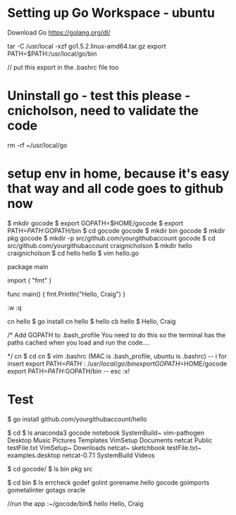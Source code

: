 # Setting up Go Workspace - ubuntu

Download Go
https://golang.org/dl/

tar -C /usr/local -xzf go1.5.2.linux-amd64.tar.gz
export PATH=$PATH:/usr/local/go/bin

// put this export in the .bashrc file too


# Uninstall go - test this please - cnicholson, need to validate the code
rm -rf ~/usr/local/go


# setup env in home, because it's easy that way and all code goes to github now

$ mkdir gocode
$ export GOPATH=$HOME/gocode
$ export PATH=$PATH:$GOPATH/bin
$ cd gocode
gocode $ mkdir bin
gocode $ mkdir pkg
gocode $ mkdir -p src/github.com/yourgithubaccount
gocode $ cd  src/github.com/yourgithubaccount
craignicholson $ mkdir hello
craignicholson $ cd hello
hello $ vim hello.go

package main

import (
  "fmt"
)

func main() {
  fmt.Println("Hello, Craig")
}

:w
:q

cn hello $ go install
cn hello $ hello
cb hello $ Hello, Craig

/* Add GOPATH to .bash_profile
   You need to do this so the terminal has the paths cached
   when you load and run the code....

*/
cn $ cd
cn $ vim .bashrc (MAC is .bash_profile, ubuntu is .bashrc)
-- i for insert
export PATH=$PATH:/usr/local/go/bin
export GOPATH=$HOME/gocode
export PATH=$PATH:$GOPATH/bin
-- esc
:x!

# Test
$ go install github.com/yourgithubaccount/hello

$ cd 
$ ls
anaconda3         gocode        notebook     SystemBuild~   vim-pathogen
Desktop           Music         Pictures     Templates      VimSetup
Documents         netcat        Public       testFile.txt   VimSetup~
Downloads         netcat~       sketchbook   testFile.txt~
examples.desktop  netcat-0.7.1  SystemBuild  Videos

$ cd gocode/
$ ls
bin  pkg  src

$ cd bin
$ ls
errcheck  godef      golint        gorename  hello
gocode    goimports  gometalinter  gotags    oracle

//run the app
:~/gocode/bin$ hello
Hello, Craig


